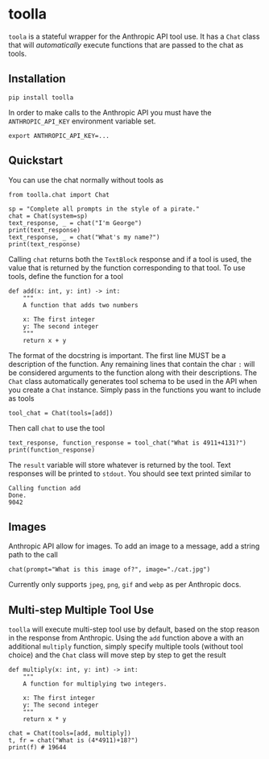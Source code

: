 # toolla

`toola` is a stateful wrapper for the Anthropic API tool use.  It has a `Chat` class that will <i>automatically</i> execute functions that are passed to the chat as tools.  

## Installation
```
pip install toolla
```
In order to make calls to the Anthropic API you must have the `ANTHROPIC_API_KEY` environment variable set.
```
export ANTHROPIC_API_KEY=...
```

## Quickstart
You can use the chat normally without tools as
```
from toolla.chat import Chat

sp = "Complete all prompts in the style of a pirate."
chat = Chat(system=sp)
text_response, _ = chat("I'm George")
print(text_response)
text_response, _ = chat("What's my name?")
print(text_response)
```

Calling `chat` returns both the `TextBlock` response and if a tool is used, the value that is returned by the function corresponding to that tool. To use tools, define the function for a tool
```
def add(x: int, y: int) -> int:
    """
    A function that adds two numbers

    x: The first integer
    y: The second integer
    """
    return x + y
```
The format of the docstring is important.  The first line MUST be a description of the function.  Any remaining lines that contain the char `:` will be considered arguments to the function along with their descriptions.  The `Chat` class automatically generates tool schema to be used in the API when you create a `Chat` instance.  Simply pass in the functions you want to include as tools
```
tool_chat = Chat(tools=[add])
```
Then call `chat` to use the tool
```
text_response, function_response = tool_chat("What is 4911+4131?")
print(function_response)
```
The `result` variable will store whatever is returned by the tool.  Text responses will be printed to `stdout`.  You should see text printed similar to 
```
Calling function add
Done.
9042
```

## Images
Anthropic API allow for images.  To add an image to a message, add a string path to the call
```
chat(prompt="What is this image of?", image="./cat.jpg")
```
Currently only supports `jpeg`, `png`, `gif` and `webp` as per Anthropic docs.

## Multi-step Multiple Tool Use
`toolla` will execute multi-step tool use by default, based on the stop reason in the response from Anthropic.  Using the `add` function above a with an additional `multiply` function, simply specify multiple tools (without tool choice) and the `Chat` class will move step by step to get the result
```
def multiply(x: int, y: int) -> int:
    """
    A function for multiplying two integers.

    x: The first integer
    y: The second integer
    """
    return x * y

chat = Chat(tools=[add, multiply])
t, fr = chat("What is (4*4911)+18?")
print(f) # 19644
```
